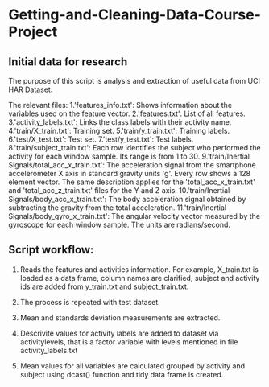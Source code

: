 # Getting-and-Cleaning-Data-Course-Project

## Initial data for research

The purpose of this script is analysis and extraction of useful data from UCI HAR Dataset.

The relevant files:
	1.'features_info.txt': Shows information about the variables used on the feature vector.
	2.'features.txt': List of all features.
	3.'activity_labels.txt': Links the class labels with their activity name.
	4.'train/X_train.txt': Training set.
	5.'train/y_train.txt': Training labels.
	6.'test/X_test.txt': Test set.
	7.'test/y_test.txt': Test labels.
	8.'train/subject_train.txt': Each row identifies the subject who performed the activity for each window sample. Its range is from 1 to 30.
	9.'train/Inertial Signals/total_acc_x_train.txt': The acceleration signal from the smartphone accelerometer X axis in standard gravity units 'g'. Every row shows a 128 element vector. The same description applies for the 'total_acc_x_train.txt' and 'total_acc_z_train.txt' files for the Y and Z axis. 
	10.'train/Inertial Signals/body_acc_x_train.txt': The body acceleration signal obtained by subtracting the gravity from the total acceleration. 
	11.'train/Inertial Signals/body_gyro_x_train.txt': The angular velocity vector measured by the gyroscope for each window sample. The units are radians/second.


## Script workflow:

1. Reads the features and activities information. For example, X_train.txt is loaded as a data frame, column names are clarified, subject and activity ids are added from y_train.txt and subject_train.txt.

2. The process is repeated with test dataset. 

3. Mean and standards deviation measurements are extracted.

4. Descrivite values for activity labels are added to dataset via activitylevels, that is a factor variable with levels mentioned in file activity_labels.txt 

5. Mean values for all variables are calculated grouped by activity and subject using dcast() function and tidy data frame is created.
